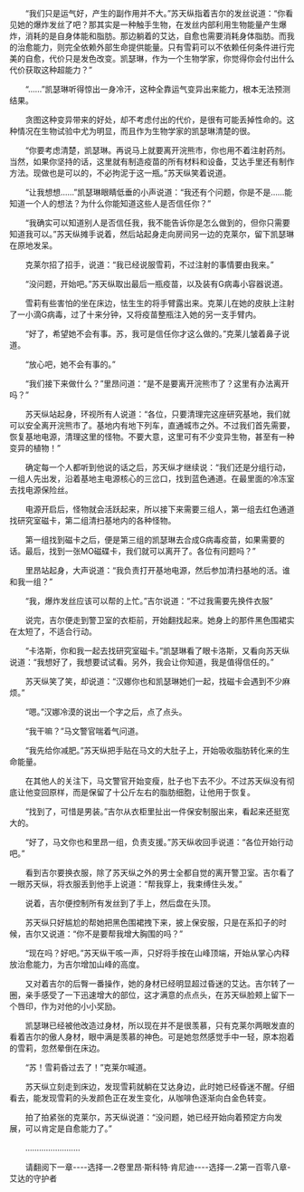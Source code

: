 <div class="read-content j_readContent" id="">
                <p>　　“我们只是运气好，产生的副作用并不大。”苏天纵指着吉尔的发丝说道：“你看见她的爆炸发丝了吧？那其实是一种触手生物，在发丝内部利用生物能量产生爆炸，消耗的是自身体能和脂肪。那边躺着的艾达，自愈也需要消耗身体脂肪。而我的治愈能力，则完全依赖外部生命提供能量。只有雪莉可以不依赖任何条件进行完美的自愈，代价只是发色改变。凯瑟琳，作为一个生物学家，你觉得你会付出什么代价获取这种超能力？”<p>　　“……”凯瑟琳听得惊出一身冷汗，这种全靠运气变异出来能力，根本无法预测结果。<p>　　贪图这种变异带来的好处，却不考虑付出的代价，是很有可能丢掉性命的。这种情况在生物试验中尤为明显，而且作为生物学家的凯瑟琳清楚的很。<p>　　“你要考虑清楚，凯瑟琳。再说马上就要离开浣熊市，你也用不着注射药剂。当然，如果你坚持的话，这里就有制造疫苗的所有材料和设备，艾达手里还有制作方法。现做也是可以的，不必拘泥于这一瓶。”苏天纵笑着说道。<p>　　“让我想想……”凯瑟琳眼睛低垂的小声说道：“我还有个问题，你是不是……能知道一个人的想法？为什么你能知道这些人是否信任你？”<p>　　“我确实可以知道别人是否信任我，我不能告诉你是怎么做到的，但你只需要知道我可以。”苏天纵摊手说着，然后站起身走向房间另一边的克莱尔，留下凯瑟琳在原地发呆。<p>　　克莱尔招了招手，说道：“我已经说服雪莉，不过注射的事情要由我来。”<p>　　“没问题，开始吧。”苏天纵取出最后一瓶疫苗，以及装有G病毒小容器说道。<p>　　雪莉有些害怕的坐在床边，怯生生的将手臂露出来。克莱儿在她的皮肤上注射了一小滴G病毒，过了十来分钟，又将疫苗整瓶注入她的另一支手臂内。<p>　　“好了，希望她不会有事。苏，我可是信任你才这么做的。”克莱儿皱着鼻子说道。<p>　　“放心吧，她不会有事的。”<p>　　“我们接下来做什么？”里昂问道：“是不是要离开浣熊市了？这里有办法离开吗？”<p>　　苏天纵站起身，环视所有人说道：“各位，只要清理完这座研究基地，我们就可以安全离开浣熊市了。基地内有地下列车，直通城市之外。不过我们首先需要，恢复基地电源，清理这里的怪物。不要大意，这里可有不少变异生物，甚至有一种变异的植物！”<p>　　确定每一个人都听到他说的话之后，苏天纵才继续说：“我们还是分组行动，一组人先出发，沿着基地主电源核心的三岔口，找到蓝色通道。在最里面的冷冻室去找电源保险丝。<p>　　电源开启后，怪物就会活跃起来，所以接下来需要三组人，第一组去红色通道找研究室磁卡，第二组清扫基地内的各种怪物。<p>　　第一组找到磁卡之后，便是第三组的凯瑟琳去合成G病毒疫苗，如果需要的话。最后，找到一张MO磁碟卡，我们就可以离开了。各位有问题吗？”<p>　　里昂站起身，大声说道：“我负责打开基地电源，然后参加清扫基地的活。谁和我一组？”<p>　　“我，爆炸发丝应该可以帮的上忙。”吉尔说道：“不过我需要先换件衣服”<p>　　说完，吉尔便走到警卫室的衣柜前，开始翻找起来。她身上的那件黑色围裙实在太短了，不适合行动。<p>　　“卡洛斯，你和我一起去找研究室磁卡。”凯瑟琳看了眼卡洛斯，又看向苏天纵说道：“我想好了，我想要试试看。另外，我会让你知道，我是值得信任的。”<p>　　苏天纵笑了笑，却说道：“汉娜你也和凯瑟琳她们一起，找磁卡会遇到不少麻烦。”<p>　　“嗯。”汉娜冷漠的说出一个字之后，点了点头。<p>　　“我干嘛？”马文警官喘着气问道。<p>　　“我先给你减肥。”苏天纵把手贴在马文的大肚子上，开始吸收脂肪转化来的生命能量。<p>　　在其他人的关注下，马文警官开始变瘦，肚子也下去不少。不过苏天纵没有彻底让他变回原样，而是保留了十公斤左右的脂肪细胞，让他用于恢复。<p>　　“找到了，可惜是男装。”吉尔从衣柜里扯出一件保安制服出来，看起来还挺宽大的。<p>　　“好了，马文你也和里昂一组，负责支援。”苏天纵收回手说道：“各位开始行动吧。”<p>　　看到吉尔要换衣服，除了苏天纵之外的男士全都自觉的离开警卫室。吉尔看了一眼苏天纵，将衣服丢到他手上说道：“帮我穿上，我束缚住头发。”<p>　　说着，吉尔便控制所有发丝到了手上，然后盘在头顶。<p>　　苏天纵只好尴尬的帮她把黑色围裙拽下来，披上保安服，只是在系扣子的时候，吉尔又说道：“你不是要帮我增大胸围的吗？”<p>　　“现在吗？好吧。”苏天纵干咳一声，只好将手按在山峰顶端，开始从掌心内释放治愈能力，为吉尔增加山峰的高度。<p>　　又对着吉尔的后臀一番操作，她的身材已经明显超过昏迷的艾达。吉尔转了一圈，亲手感受了一下迅速增大的部位，这才满意的点点头，在苏天纵脸颊上留下一个唇印，作为对他的小小奖励。<p>　　凯瑟琳已经被他改造过身材，所以现在并不是很羡慕，只有克莱尔两眼发直的看着吉尔的傲人身材，眼中满是羡慕的神色。可是她忽然感觉手中一轻，原本抱着的雪莉，忽然晕倒在床边。<p>　　“苏！雪莉昏过去了！”克莱尔喊道。<p>　　苏天纵立刻走到床边，发现雪莉就躺在艾达身边，此时她已经昏迷不醒。仔细看去，能发现雪莉的头发颜色正在发生变化，从咖啡色逐渐向白金色转变。<p>　　拍了拍紧张的克莱尔，苏天纵说道：“没问题，她已经开始向着预定方向发展，可以肯定是自愈能力了。”<p>　　……………………<p>　　请翻阅下一章----选择一.2卷里昂·斯科特·肯尼迪----选择一.2第一百零八章-艾达的守护者<p> 
            </div>